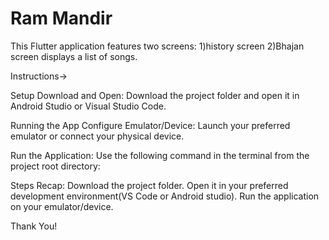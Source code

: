 # Ram Mandir

This Flutter application features two screens: 1)history screen 2)Bhajan screen displays a list of songs.

Instructions->

Setup Download and Open: Download the project folder and open it in Android Studio or Visual Studio Code.

Running the App Configure Emulator/Device: Launch your preferred emulator or connect your physical device.

Run the Application: Use the following command in the terminal from the project root directory:

Steps Recap: Download the project folder. Open it in your preferred development environment(VS Code or Android studio). Run the application on your emulator/device.

Thank You!
